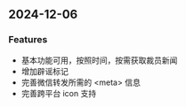 ## 2024-12-06

### Features

- 基本功能可用，按照时间，按需获取裁员新闻
- 增加辟谣标记
- 完善微信转发所需的 \<meta\> 信息
- 完善跨平台 icon 支持